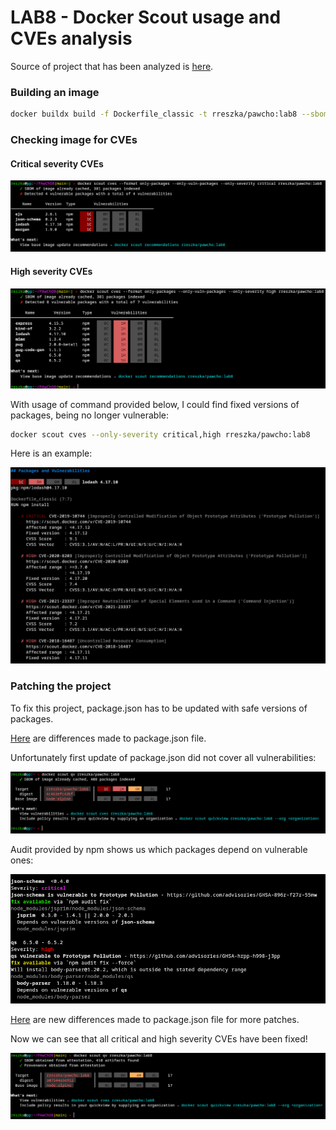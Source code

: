 # LAB8 - Docker Scout usage and CVEs analysis

Source of project that has been analyzed is [here](https://github.com/linuxacademy/content-weather-app).

### Building an image

```sh
docker buildx build -f Dockerfile_classic -t rreszka/pawcho:lab8 --sbom=true --provenance=mode=max --push .
```

### Checking image for CVEs

#### Critical severity CVEs

![Critical CVEs - screenshot](./preview/critical-cves.png)

#### High severity CVEs

![High CVEs - screenshot](./preview/high-cves.png)

With usage of command provided below, I could find fixed versions of packages, being no longer vulnerable:

```sh
docker scout cves --only-severity critical,high rreszka/pawcho:lab8
```

Here is an example:

![CVEs extended info - screenshot](./preview/cves-extended.png)

### Patching the project

To fix this project, package.json has to be updated with safe versions of packages.

[Here](https://github.com/rreszka86/PAwChO8/commit/d3f0337951c23f1136105d4a493771957c0a9114) are differences made to package.json file.

Unfortunately first update of package.json did not cover all vulnerabilities:

![Still some CVEs - screenshot](./preview/not-fixed.png)

Audit provided by npm shows us which packages depend on vulnerable ones:

![NPM audit - screenshot](./preview/npm-audit.png)

[Here](https://github.com/rreszka86/PAwChO8/commit/7f5ad2f2c4bc58d1399e2b07e96ac6b991f282e0) are new differences made to package.json file for more patches.

Now we can see that all critical and high severity CVEs have been fixed!

![Critical and High severity CVEs are no more - screenshot](./preview/fixed.png)
